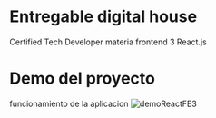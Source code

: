 # Entregable digital house 
Certified Tech Developer
materia frontend 3 React.js

# Demo del proyecto
funcionamiento de la aplicacion
![demoReactFE3](https://user-images.githubusercontent.com/63799831/188285904-8724947d-e5fd-4253-9406-5bc3d6b058f2.gif)
